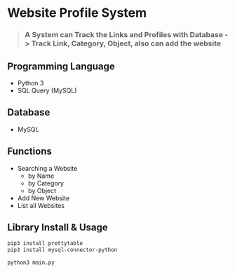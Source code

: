 # Website Profile System

> ### A System can Track the Links and Profiles with Database -> Track Link, Category, Object, also can add the website

## Programming Language

- Python 3
- SQL Query (MySQL)

## Database

- MySQL

## Functions

- Searching a Website
  - by Name
  - by Category
  - by Object
- Add New Website
- List all Websites

## Library Install & Usage

```bash
pip3 install prettytable
pip3 install mysql-connector-python

python3 main.py
```
